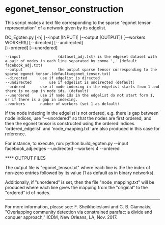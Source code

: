 # egonet_tensor_construction
This script makes a text file corresponding to the sparse "egonet tensor representation" of a network given by its edgelist.




 DC_Egoten.py [-h] [--input [INPUT]] [--output [OUTPUT]]
                    [--workers WORKERS] [--directed] [--undirected]                 
                    [--ordered] [--unordered]



	--input                 (dataset_adj.txt) is the edgeset dataset with a pair of nodes in each line separated by comma ',' (default facebook_adj.txt)
	--output                the output sparse tensor corresponding to the sparse egonet tensor.(default=egonet_tensor.txt)
	--directed		use if edgelist is directed
	--undirected 		use if edgelist is undirected (default)
	--ordered		use if node indexing in the edgelist starts from 1 and there is no gap in node ids. (default)
	--unordered		use if node ids in the edgelist do not start form 1, or if there is a gap in indexing. 
	--workers		number of workers (set 1 as default)
        
     
If the node indexing in the edgelist is not ordered, e.g. there is gap between node indices, use "--unordered" so that the nodes are first ordered, and then the egonet tensor is constructed using the ordered indices.
'ordered_edgelist' and 'node_mapping.txt' are also produced in this case for reference.

For instance, to execute, run:
	python  build_egoten.py --input facebook_adj.edges --undirected --workers 4 --ordered

**** OUTPUT FILES

The output file is "egonet_tensor.txt" where each line is the the index of non-zero entries followed by its value (1 as default as in binary networks).

Additionally, if "unordered" is set, then the file "node_mapping.txt" will be produced where each line gives the mapping from the "original" to the "ordered" id of nodes.   



******************************************************************************************
For more information, please see:
F. Sheikholeslami and G. B. Giannakis, "Overlapping community detection via constrained parafac: a divide and conquer approach," ICDM, New Orleans, LA, Nov. 2017.
